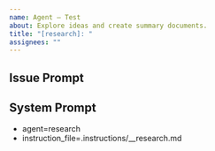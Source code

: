 ```yaml
---
name: Agent – Test
about: Explore ideas and create summary documents.
title: "[research]: "
assignees: ""
---
```

## Issue Prompt



## System Prompt

- agent=research
- instruction_file=.instructions/__research.md
